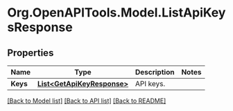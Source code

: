 # Org.OpenAPITools.Model.ListApiKeysResponse

## Properties

Name | Type | Description | Notes
------------ | ------------- | ------------- | -------------
**Keys** | [**List&lt;GetApiKeyResponse&gt;**](GetApiKeyResponse.md) | API keys. | 

[[Back to Model list]](../README.md#documentation-for-models) [[Back to API list]](../README.md#documentation-for-api-endpoints) [[Back to README]](../README.md)

